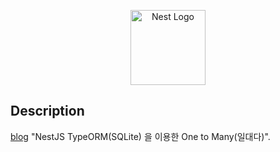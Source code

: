 <p align="center">
  <a href="http://nestjs.com/" target="blank"><img src="https://nestjs.com/img/logo-small.svg" width="120" alt="Nest Logo" /></a>
</p>

## Description

[blog](https://engineeringshw.blogspot.com/2024/11/nestjs-typeormsqlite-one-to-many.html) "NestJS TypeORM(SQLite) 을 이용한 One to Many(일대다)".
